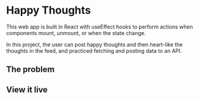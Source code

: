 # Happy Thoughts

This web app is built in React with useEffect hooks to perform actions when components mount, unmount, or when the state change.

In this project, the user can post happy thoughts and then heart-like the thoughts in the feed, and practiced fetching and posting data to an API.



## The problem



## View it live

